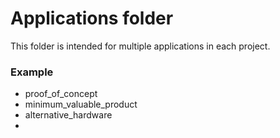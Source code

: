 # Applications folder
This folder is intended for multiple applications in each project.

### Example
- proof_of_concept
- minimum_valuable_product
- alternative_hardware
- 
